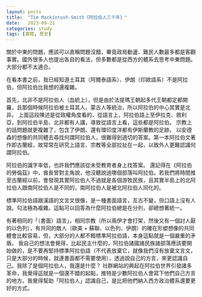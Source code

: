 ```yaml
---
layout: posts
title:  "Tim Mackintosh-Smith《阿拉伯人三千年》"
date:   2023-09-21
categories: study
tags: [書籍, 歷史]
---
```


關於中東的問題，應該可以直稱問題沒錯，畢竟政局動盪、難民人數最多都是客觀事實。國外很多人也提出各自的看法，但多數都是從西方的體系去思考中東問題。大部分都不太適合。

在看本書之前，我已經知道土耳其（阿爾泰語系）、伊朗（印歐語系）不是阿拉伯，但阿拉伯比我想的還複雜。

首先，北非不是阿拉伯人（血統上），但是由於法提瑪王朝起多代王朝都定都開羅，且那個時候阿拉伯被土耳其人、蒙古人等統治，所以阿拉伯的中心其實是北非。
上面這段陳述是從政權角度看的，從語言上，阿拉伯語上至伊拉克、敘利亞，到阿拉伯半島、北非都有人講，導致從語言上看，這些都是阿拉伯。
    宗教上的話問題就更複雜了，包含了伊朗、還有環印度洋都有伊斯蘭教的足跡。 
以安德森的想像的共同體去尋找何謂阿拉伯人，很難得到適切的答案。第一本阿拉伯文著作即古蘭經，故常常在研究上語言、宗教等全部拉扯在一起，以致外人更難認識何謂阿拉伯。

阿拉伯的識字率低，也許我們應該從未受教育者身上找答案。
還記得在《阿拉伯的勞倫茲》中，酋長曾對主角說，他沒聽說過哪個部落叫阿拉伯。若我們將時間推至古蘭經以前，會發現其實阿拉伯人不過就是各個游牧民族，且其實半島上的北阿拉伯人跟南阿拉伯人是不同的，南阿拉伯人是被北阿拉伯人同化的。

標準阿拉伯語跟漢語的文言文很像，是一種書面語言，亙古不變，但口語上沒有人說。句法極為複雜。這點可以回答為什麼阿拉伯總是在分列，卻總想著統一。


有著相同的「（書面）語言」，相同宗教（所以兩伊才會打架，然後又有一個討人厭的以色列），有共同的敵人（歐美 + 蘇聯、以色列、伊朗）的確在形塑想像的共同體會比較容易，但，大部分的人都不黯標準阿拉伯語，本身這點就是一個嚴重的矛盾。
我自己的想法會覺得，比起民主什麼的，阿拉伯諸國諸民族諸部落應該要開始做的，是不要再堅持標準阿拉伯語（不代表放棄它，就像我們沒有放棄文言文，只是大部分的時候，就連書面都不需要使用），透過說自己的方言，來更認識自己。我除了是個阿拉伯人，我還是什麼？
社群網站的興起在阿拉伯世界引發諸多革命，我覺得這就是一個還不錯的起點，推特是少數阿拉伯人會寫下他們自己方言的地方。我覺得幫助「阿拉伯人」認識自己，是比把他們納入西方政治體系還要更好的方式。